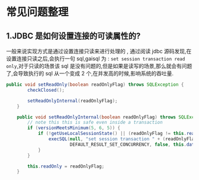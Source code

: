 # 常见问题整理

## 1.JDBC 是如何设置连接的可读属性的?

一般来说实现方式是通过设置连接只读来进行处理的 , 通过阅读 jdbc 源码发现,在设置连接只读之后,会执行一句 sql,gaisql 为 : `set session transaction read only`,对于只读的场景该 sql 是没有问题的,但是如果是读写的场景,那么就会有问题了,会导致执行的 sql 从一个变成 2 个,在并发高的时候,影响系统的吞吐量.


```java
public void setReadOnly(boolean readOnlyFlag) throws SQLException {
        checkClosed();

        setReadOnlyInternal(readOnlyFlag);
    }

    public void setReadOnlyInternal(boolean readOnlyFlag) throws SQLException {
        // note this this is safe even inside a transaction
        if (versionMeetsMinimum(5, 6, 5)) {
            if (!getUseLocalSessionState() || (readOnlyFlag != this.readOnly)) {
                execSQL(null, "set session transaction " + (readOnlyFlag ? "read only" : "read write"), -1, null, DEFAULT_RESULT_SET_TYPE,
                        DEFAULT_RESULT_SET_CONCURRENCY, false, this.database, null, false);
            }
        }

        this.readOnly = readOnlyFlag;
    }
```

